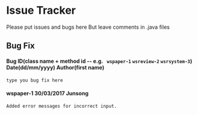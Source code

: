 # Issue Tracker
Please put issues and bugs here
But leave comments in .java files

## Bug Fix 
 
#### Bug ID(class name + method id -- e.g. ``` wspaper-1``` ```wsreview-2``` ```wsrsystem-3```) Date(dd/mm/yyyy) Author(first name) 
	type you bug fix here
	
#### wspaper-1 30/03/2017 Junsong
	Added error messages for incorrect input.